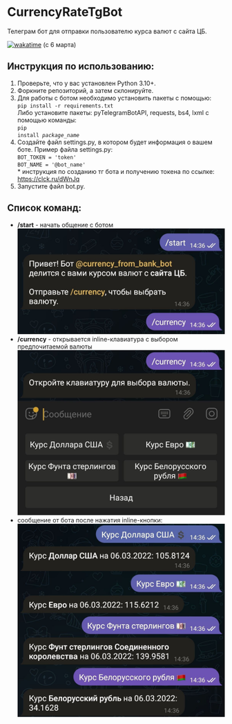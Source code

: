 # CurrencyRateTgBot
Телеграм бот для отправки пользователю курса валют с сайта ЦБ.

[![wakatime](https://wakatime.com/badge/github/alenapoliakova/CurrencyRateTgBot.svg)](https://wakatime.com/badge/github/alenapoliakova/CurrencyRateTgBot)
(с 6 марта)

## Инструкция по использованию:
1. Проверьте, что у вас установлен Python 3.10+.
2. Форкните репозиторий, а затем склонируйте.<br>
3. Для работы с ботом необходимо установить пакеты с помощью:<br>
<code>pip install -r requirements.txt</code><br>
Либо установите пакеты: pyTelegramBotAPI, requests, bs4, lxml с помощью команды:<br>
<code>pip install _package_name_</code>
4. Создайте файл settings.py, в котором будет информация о вашем боте. Пример файла settings.py:<br>
<code>BOT_TOKEN = 'token'</code><br>
<code>BOT_NAME = '@bot_name'</code><br>
\* инструкция по созданию тг бота и получению токена по ссылке: https://clck.ru/dWnJq
5. Запустите файл bot.py.

## Список команд:
- **/start** - начать общение с ботом
![img.png](images/img1.png)
- **/currency** - открывается inline-клавиатура с выбором предпочитаемой валюты
![img.png](images/img2.png)
- сообщение от бота после нажатия inline-кнопки:
![img.png](images/img3.png)